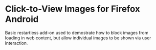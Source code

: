 Click-to-View Images for Firefox Android
============================

Basic restartless add-on used to demostrate how to block images from loading in web content, but allow individual images to be shown via user interaction.